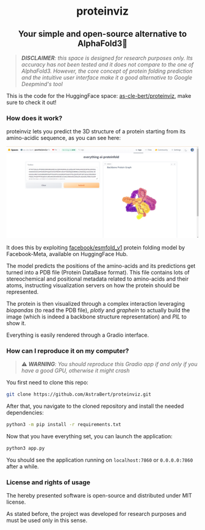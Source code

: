 <h1 align="center">proteinviz</h1>
<h2 align="center">Your simple and open-source alternative to AlphaFold3🚀</h2>

> _**DISCLAIMER**: this space is designed for research purposes only. Its accuracy has not been tested and it does not compare to the one of AlphaFold3. However, the core concept of protein folding prediction and the intuitive user interface make it a good alternative to Google Deepmind's tool_

This is the code for the HuggingFace space: [as-cle-bert/proteinviz](https://huggingface.co/spaces/as-cle-bert/proteinviz), make sure to check it out!

### How does it work?

proteinviz lets you predict the 3D structure of a protein starting from its amino-acidic sequence, as you can see here:

![example](imgs/example.png)

It does this by exploiting [facebook/esmfold_v1](https://huggingface.co/facebook/esmfold_v1) protein folding model by Facebook-Meta, available on HuggingFace Hub. 

The model predicts the positions of the amino-acids and its predictions get turned into a PDB file (Protein DataBase format). This file contains lots of stereochemical and positional metadata related to amino-acids and their atoms, instructing visualization servers on how the protein should be represented.

The protein is then visualized through a complex interaction leveraging _biopandas_ (to read the PDB file), _plotly_ and _graphein_ to actually build the image (which is indeed a backbone structure representation) and _PIL_ to show it.

Everything is easily rendered through a Gradio interface.

### How can I reproduce it on my computer?

>⚠️ _**WARNING**: You should reproduce this Gradio app if and only if you have a good GPU, otherwise it might crash_

You first need to clone this repo:

```bash
git clone https://github.com/AstraBert/proteinviz.git
```

After that, you navigate to the cloned repository and install the needed dependencies:

```bash
python3 -m pip install -r requirements.txt
```

Now that you have everything set, you can launch the application:

```bash
python3 app.py
```

You should see the application running on `localhost:7860` or `0.0.0.0:7860` after a while.

### License and rights of usage

The hereby presented software is open-source and distributed under MIT license.

As stated before, the project was developed for research purposes and must be used only in this sense.

